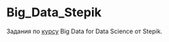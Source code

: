 # Big_Data_Stepik
Задания по [курсу](https://stepik.org/course/101272/syllabus) Big Data for Data Science от Stepik.
